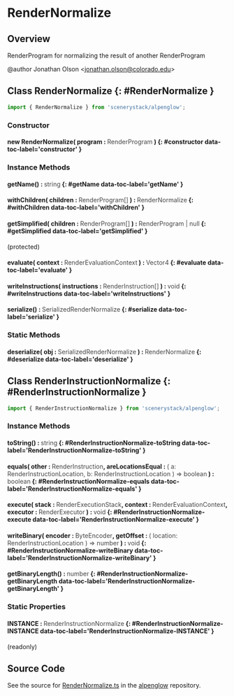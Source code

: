 # RenderNormalize

## Overview

RenderProgram for normalizing the result of another RenderProgram

@author Jonathan Olson &lt;jonathan.olson@colorado.edu&gt;

## Class RenderNormalize {: #RenderNormalize }


```js
import { RenderNormalize } from 'scenerystack/alpenglow';
```
### Constructor

#### new RenderNormalize( program : <span style="font-weight: 400; opacity: 80%;">RenderProgram</span> ) {: #constructor data-toc-label='constructor' }

### Instance Methods

#### getName() : <span style="font-weight: 400; opacity: 80%;">string</span> {: #getName data-toc-label='getName' }

#### withChildren( children : <span style="font-weight: 400; opacity: 80%;">RenderProgram[]</span> ) : <span style="font-weight: 400; opacity: 80%;">RenderNormalize</span> {: #withChildren data-toc-label='withChildren' }

#### getSimplified( children : <span style="font-weight: 400; opacity: 80%;">RenderProgram[]</span> ) : <span style="font-weight: 400; opacity: 80%;">RenderProgram | null</span> {: #getSimplified data-toc-label='getSimplified' }

(protected)

#### evaluate( context : <span style="font-weight: 400; opacity: 80%;">RenderEvaluationContext</span> ) : <span style="font-weight: 400; opacity: 80%;">Vector4</span> {: #evaluate data-toc-label='evaluate' }

#### writeInstructions( instructions : <span style="font-weight: 400; opacity: 80%;">RenderInstruction[]</span> ) : <span style="font-weight: 400; opacity: 80%;">void</span> {: #writeInstructions data-toc-label='writeInstructions' }

#### serialize() : <span style="font-weight: 400; opacity: 80%;">SerializedRenderNormalize</span> {: #serialize data-toc-label='serialize' }

### Static Methods

#### deserialize( obj : <span style="font-weight: 400; opacity: 80%;">SerializedRenderNormalize</span> ) : <span style="font-weight: 400; opacity: 80%;">RenderNormalize</span> {: #deserialize data-toc-label='deserialize' }



## Class RenderInstructionNormalize {: #RenderInstructionNormalize }


```js
import { RenderInstructionNormalize } from 'scenerystack/alpenglow';
```
### Instance Methods

#### toString() : <span style="font-weight: 400; opacity: 80%;">string</span> {: #RenderInstructionNormalize-toString data-toc-label='RenderInstructionNormalize-toString' }

#### equals( other : <span style="font-weight: 400; opacity: 80%;">RenderInstruction</span>, areLocationsEqual : <span style="font-weight: 400; opacity: 80%;">( a: RenderInstructionLocation, b: RenderInstructionLocation ) =&gt; boolean</span> ) : <span style="font-weight: 400; opacity: 80%;">boolean</span> {: #RenderInstructionNormalize-equals data-toc-label='RenderInstructionNormalize-equals' }

#### execute( stack : <span style="font-weight: 400; opacity: 80%;">RenderExecutionStack</span>, context : <span style="font-weight: 400; opacity: 80%;">RenderEvaluationContext</span>, executor : <span style="font-weight: 400; opacity: 80%;">RenderExecutor</span> ) : <span style="font-weight: 400; opacity: 80%;">void</span> {: #RenderInstructionNormalize-execute data-toc-label='RenderInstructionNormalize-execute' }

#### writeBinary( encoder : <span style="font-weight: 400; opacity: 80%;">ByteEncoder</span>, getOffset : <span style="font-weight: 400; opacity: 80%;">( location: RenderInstructionLocation ) =&gt; number</span> ) : <span style="font-weight: 400; opacity: 80%;">void</span> {: #RenderInstructionNormalize-writeBinary data-toc-label='RenderInstructionNormalize-writeBinary' }

#### getBinaryLength() : <span style="font-weight: 400; opacity: 80%;">number</span> {: #RenderInstructionNormalize-getBinaryLength data-toc-label='RenderInstructionNormalize-getBinaryLength' }

### Static Properties

#### INSTANCE : <span style="font-weight: 400; opacity: 80%;">RenderInstructionNormalize</span> {: #RenderInstructionNormalize-INSTANCE data-toc-label='RenderInstructionNormalize-INSTANCE' }

(readonly)



## Source Code

See the source for [RenderNormalize.ts](https://github.com/phetsims/alpenglow/blob/main/js/render-program/RenderNormalize.ts) in the [alpenglow](https://github.com/phetsims/alpenglow) repository.
